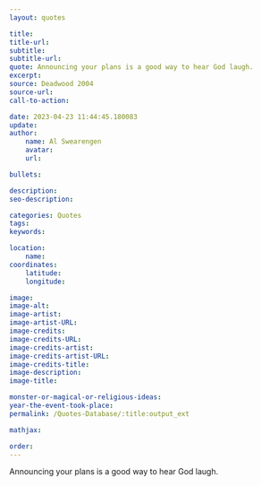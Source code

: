 ```yaml
---
layout: quotes

title:
title-url:
subtitle:
subtitle-url:
quote: Announcing your plans is a good way to hear God laugh.
excerpt:
source: Deadwood 2004
source-url:
call-to-action:

date: 2023-04-23 11:44:45.180083
update:
author:
    name: Al Swearengen
    avatar:
    url:

bullets:

description:
seo-description:

categories: Quotes
tags:
keywords:

location:
    name:
coordinates:
    latitude:
    longitude:

image:
image-alt:
image-artist:
image-artist-URL:
image-credits:
image-credits-URL:
image-credits-artist:
image-credits-artist-URL:
image-credits-title:
image-description:
image-title:

monster-or-magical-or-religious-ideas:
year-the-event-took-place:
permalink: /Quotes-Database/:title:output_ext

mathjax:

order:
---
```

Announcing your plans is a good way to hear God laugh.